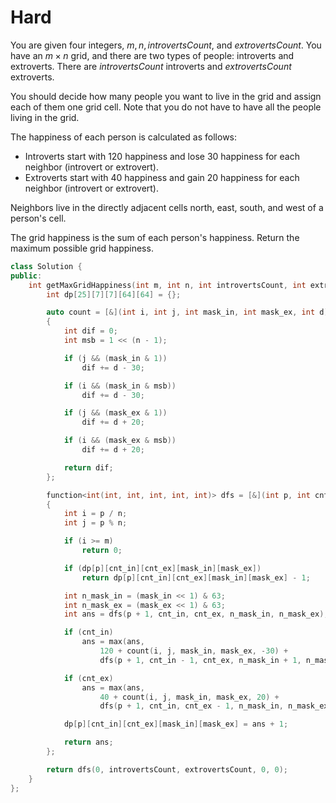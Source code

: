 # Hard

You are given four integers, $m, n, introvertsCount,$ and $extrovertsCount$. You have an $m \times n$ grid, and there are two types of people: introverts and extroverts. There are $introvertsCount$ introverts and $extrovertsCount$ extroverts.

You should decide how many people you want to live in the grid and assign each of them one grid cell. Note that you do not have to have all the people living in the grid.

The happiness of each person is calculated as follows:

- Introverts start with $120$ happiness and lose $30$ happiness for each neighbor (introvert or extrovert).
- Extroverts start with $40$ happiness and gain $20$ happiness for each neighbor (introvert or extrovert).

Neighbors live in the directly adjacent cells north, east, south, and west of a person's cell.

The grid happiness is the sum of each person's happiness. Return the maximum possible grid happiness.

```cpp
class Solution {
public:
    int getMaxGridHappiness(int m, int n, int introvertsCount, int extrovertsCount) {
        int dp[25][7][7][64][64] = {};

        auto count = [&](int i, int j, int mask_in, int mask_ex, int d)
        {
            int dif = 0;
            int msb = 1 << (n - 1);

            if (j && (mask_in & 1))
                dif += d - 30;

            if (i && (mask_in & msb))
                dif += d - 30;

            if (j && (mask_ex & 1))
                dif += d + 20;

            if (i && (mask_ex & msb))
                dif += d + 20;

            return dif;
        };

        function<int(int, int, int, int, int)> dfs = [&](int p, int cnt_in, int cnt_ex, int mask_in, int mask_ex) -> int
        {
            int i = p / n;
            int j = p % n;

            if (i >= m)
                return 0;

            if (dp[p][cnt_in][cnt_ex][mask_in][mask_ex])
                return dp[p][cnt_in][cnt_ex][mask_in][mask_ex] - 1;

            int n_mask_in = (mask_in << 1) & 63;
            int n_mask_ex = (mask_ex << 1) & 63;
            int ans = dfs(p + 1, cnt_in, cnt_ex, n_mask_in, n_mask_ex);

            if (cnt_in)
                ans = max(ans, 
                    120 + count(i, j, mask_in, mask_ex, -30) + 
                    dfs(p + 1, cnt_in - 1, cnt_ex, n_mask_in + 1, n_mask_ex));

            if (cnt_ex)
                ans = max(ans, 
                    40 + count(i, j, mask_in, mask_ex, 20) + 
                    dfs(p + 1, cnt_in, cnt_ex - 1, n_mask_in, n_mask_ex + 1));

            dp[p][cnt_in][cnt_ex][mask_in][mask_ex] = ans + 1;

            return ans;
        };

        return dfs(0, introvertsCount, extrovertsCount, 0, 0);
    }
};
```
